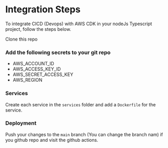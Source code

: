 # Integration Steps

To integrate CICD (Devops) with AWS CDK in your nodeJs Typescript project, follow the steps below.

Clone this repo

### Add the following secrets to your git repo

- AWS_ACCOUNT_ID
- AWS_ACCESS_KEY_ID
- AWS_SECRET_ACCESS_KEY
- AWS_REGION

### Services

Create each service in the `services` folder and add a `Dockerfile` for the service.

### Deployment

Push your changes to the `main` branch (You can change the branch nam) if you github repo and visit  the github actions.